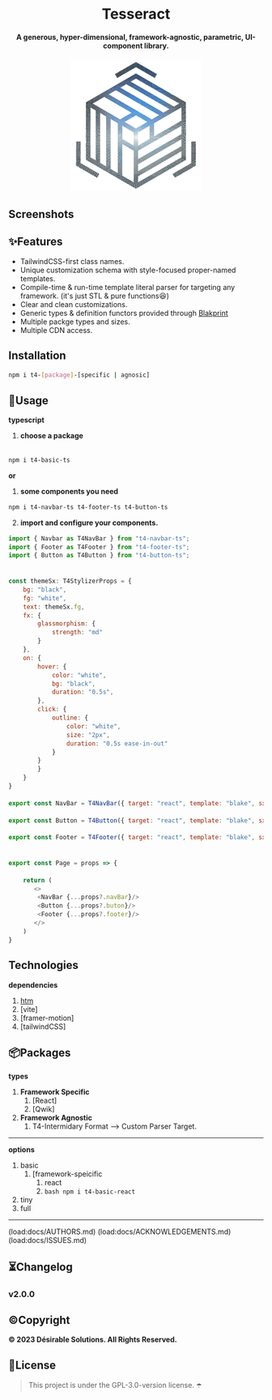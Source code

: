 <!-- ⚠️ This README has been generated from the file(s) "DOCUMENTATION.md" ⚠️--><h1 align="center">Tesseract</h1>
<h4 align="center">A generous, hyper-dimensional, framework-agnostic, parametric, UI-component library.</h4>

<h4 align="center"><img src="https://github.com/desirablesolutions/tesseract/blob/main/docs/logo.png" height="260px" width="260px"></h4>
<h2>Screenshots</h2>
<h2>✨Features</h2>

* TailwindCSS-first class names.
* Unique customization schema with style-focused proper-named templates.
* Compile-time & run-time template literal parser for targeting any framework. (it's just STL & pure functions😆)
* Clear and clean customizations.
* Generic types & definition functors provided through [Blakprint](https://blakprint.pro)
* Multiple packge types and sizes.
* Multiple CDN access.
<h2>Installation</h2>

```bash
npm i t4-[package]-[specific | agnosic] 
```
<h2>🌟Usage</h2>

**typescript**

1. **choose a package**

```bash

npm i t4-basic-ts

```

**or**

1. **some components you need**

```bash
npm i t4-navbar-ts t4-footer-ts t4-button-ts
```

2. **import and configure your components.**

```javascript
import { Navbar as T4NavBar } from "t4-navbar-ts";
import { Footer as T4Footer } from "t4-footer-ts";
import { Button as T4Button } from "t4-button-ts";


const themeSx: T4StylizerProps = {
    bg: "black",
    fg: "white",
    text: themeSx.fg,
    fx: {
        glassmorphism: {
            strength: "md"
        }
    },
    on: {
        hover: {
            color: "white",
            bg: "black",
            duration: "0.5s",
        },
        click: {
            outline: {
                color: "white",
                size: "2px",
                duration: "0.5s ease-in-out"
            }
        }
        }
    }
}

export const NavBar = T4NavBar({ target: "react", template: "blake", sx: themeSx })

export const Button = T4Button({ target: "react", template: "blake", sx: themeSx })

export const Footer = T4Footer({ target: "react", template: "blake", sx: themeSx })


export const Page = props => {

    return (
       <>
        <NavBar {...props?.navBar}/>
        <Button {...props?.buton}/>
        <Footer {...props?.footer}/>
       </>
    )
}
```

<h2>Technologies</h2>

**dependencies**
1. [htm](https://www.npmjs.com/package/htm)
2. [vite]
3. [framer-motion]
4. [tailwindCSS]
<h2>📦Packages</h2>

**types**

1. **Framework Specific**
   1. [React]
   2. [Qwik]
2. **Framework Agnostic**
   1. T4-Intermidary Format --> Custom Parser Target.

---

**options**

1. basic
   1. [framework-speicific
      1. react
      2. `bash npm i t4-basic-react`
2. tiny
3. full

---

(load:docs/AUTHORS.md)
(load:docs/ACKNOWLEDGEMENTS.md)
(load:docs/ISSUES.md)
<h2>⏳Changelog</h2>



<h3>v2.0.0</h3>

<h2>©️Copyright</h2>

**©️ 2023 Désirable Solutions. All Rights Reserved.**

<h2>📜License</h2>

> This project is under the GPL-3.0-version license. ☂️

